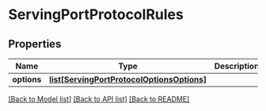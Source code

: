 # ServingPortProtocolRules

## Properties
Name | Type | Description | Notes
------------ | ------------- | ------------- | -------------
**options** | [**list[ServingPortProtocolOptionsOptions]**](ServingPortProtocolOptionsOptions.md) |  | [optional] 

[[Back to Model list]](../README.md#documentation-for-models) [[Back to API list]](../README.md#documentation-for-api-endpoints) [[Back to README]](../README.md)

